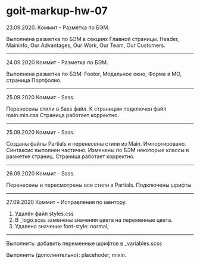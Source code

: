 # goit-markup-hw-07

23.09.2020.
Коммит - Разметка по БЭМ.

Выполнена разметка по БЭМ в секциях Главной страницы. Header, Maininfo, Our Advantages, Our Work, Our Team, Our Customers.

---

24.09.2020
Коммит - Разметка по БЭМ.

Выполнена разметка по БЭМ: Footer, Модальное окно, Форма в МО, страница Портфолио.

---

25.09.2020
Коммит - Sass.

Перенесены стили в Sass файл. К страницам подключен файл main.min.css
Страница работает корректно.

---

25.09.2020
Коммит - Sass.

Созданы файлы Partials и перенесены стили из Main. Импортировано.
Синтаксис выполнен частично.
Изменены по БЭМ некоторые классы в разметке страниц.
Страница работает корректно.

---

26.09.2020
Коммит - Sass.

Перенесены и пересмотрены все стили в Partials.
Подключены шрифты.

---

27.09.2020
Коммит - Исправления по ментору.

1. Удалён файл styles.css
2. В \_logo.scss заменены значения цвета на переменные цвета.
3. Удалено значение font-style: normal;

---

Выполнить: добавить переменные шрифтов в \_variables.scss

Выполнить (дополнительно): placehoder, mixin.

